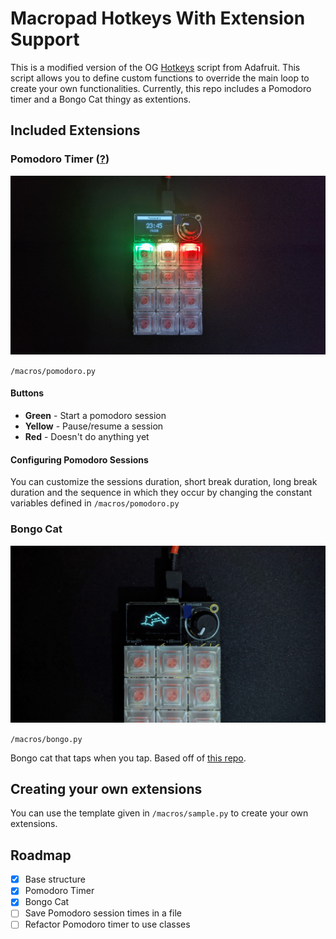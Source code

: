 # Macropad Hotkeys With Extension Support

This is a modified version of the OG [Hotkeys](https://learn.adafruit.com/macropad-hotkeys) script from Adafruit. This script allows you to define custom functions to override the main loop to create your own functionalities. Currently, this repo includes a Pomodoro timer and a Bongo Cat thingy as extentions.

## Included Extensions

### Pomodoro Timer ([?](https://todoist.com/productivity-methods/pomodoro-technique))

![screenshot of pomodoro](screenshots/pomodoro.jpg)

`/macros/pomodoro.py`

#### Buttons

- **Green** - Start a pomodoro session
- **Yellow** - Pause/resume a session
- **Red** - Doesn't do anything yet

#### Configuring Pomodoro Sessions

You can customize the sessions duration, short break duration, long break duration and the sequence in which they occur by changing the constant variables defined in `/macros/pomodoro.py`

### Bongo Cat

![bonogo](screenshots/bongo.jpg)

`/macros/bongo.py`

Bongo cat that taps when you tap. Based off of [this repo](https://github.com/christanaka/circuitpython-bongo).

## Creating your own extensions

You can use the template given in `/macros/sample.py` to create your own extensions.

## Roadmap

- [x] Base structure
- [x] Pomodoro Timer
- [x] Bongo Cat
- [ ] Save Pomodoro session times in a file
- [ ] Refactor Pomodoro timer to use classes
